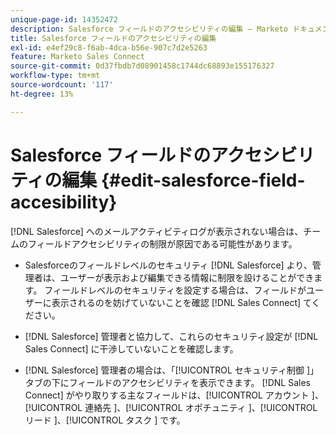 ```yaml
---
unique-page-id: 14352472
description: Salesforce フィールドのアクセシビリティの編集 — Marketo ドキュメント — 製品ドキュメント
title: Salesforce フィールドのアクセシビリティの編集
exl-id: e4ef29c8-f6ab-4dca-b56e-907c7d2e5263
feature: Marketo Sales Connect
source-git-commit: 0d37fbdb7d08901458c1744dc68893e155176327
workflow-type: tm+mt
source-wordcount: '117'
ht-degree: 13%

---
```


# Salesforce フィールドのアクセシビリティの編集 {#edit-salesforce-field-accesibility}

[!DNL Salesforce] へのメールアクティビティログが表示されない場合は、チームのフィールドアクセシビリティの制限が原因である可能性があります。

* Salesforceのフィールドレベルのセキュリティ [!DNL Salesforce] より、管理者は、ユーザーが表示および編集できる情報に制限を設けることができます。 フィールドレベルのセキュリティを設定する場合は、フィールドがユーザーに表示されるのを妨げていないことを確認 [!DNL Sales Connect] てください。

* [!DNL Salesforce] 管理者と協力して、これらのセキュリティ設定が [!DNL Sales Connect] に干渉していないことを確認します。

* [!DNL Salesforce] 管理者の場合は、「[!UICONTROL  セキュリティ制御 ]」タブの下にフィールドのアクセシビリティを表示できます。 [!DNL Sales Connect] がやり取りする主なフィールドは、[!UICONTROL  アカウント ]、[!UICONTROL  連絡先 ]、[!UICONTROL  オポチュニティ ]、[!UICONTROL  リード ]、[!UICONTROL  タスク ] です。
